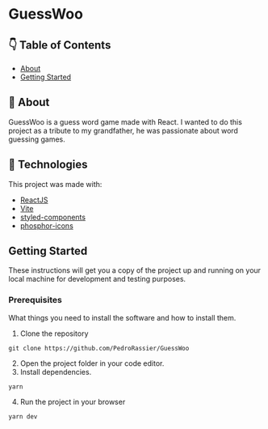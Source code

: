 # GuessWoo

## 👇 Table of Contents
+ [About](#about)
+ [Getting Started](#getting_started)


## 📖 About <a name = "about"></a>
  GuessWoo is a guess word game made with React. I wanted to do this project as a tribute to my grandfather, he was passionate about word guessing games.
  
## 🧪 Technologies
This project was made with:
+ [ReactJS](https://reactjs.org)
+ [Vite](https://vitejs.dev)
+ [styled-components](https://styled-components.com/)
+ [phosphor-icons](https://phosphoricons.com/)


## Getting Started <a name = "getting_started"></a>
These instructions will get you a copy of the project up and running on your local machine for development and testing purposes.

### Prerequisites

What things you need to install the software and how to install them.

1. Clone the repository
```
git clone https://github.com/PedroRassier/GuessWoo
```
2. Open the project folder in your code editor.
3. Install dependencies.
```
yarn
```
4. Run the project in your browser
```
yarn dev
```
